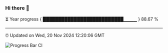 ### Hi there 👋

⏳ Year progress { ██████████████████████████▁▁▁▁ } 88.67 %

---

⏰ Updated on Wed, 20 Nov 2024 12:20:06 GMT

![Progress Bar CI](https://github.com/Shyam-Makwana/GitHub-Actions-Demo/workflows/Progress%20Bar%20CI/badge.svg)
